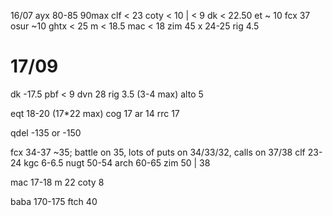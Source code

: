16/07
ayx 80-85 90max
clf < 23
coty < 10 | < 9
dk < 22.50
et ~ 10
fcx 37
osur ~10
ghtx < 25
m < 18.5
mac < 18
zim 45
x 24-25
rig 4.5


# 17/09
dk -17.5
pbf < 9
dvn 28
rig 3.5 (3-4 max)
alto 5

eqt 18-20 (17*22 max)
cog 17
ar 14
rrc 17

qdel -135 or -150

fcx 34-37 ~35; battle on 35, lots of puts on 34/33/32, calls on 37/38
clf 23-24
kgc 6-6.5
nugt 50-54
arch 60-65
zim 50 | 38

mac 17-18
m 22
coty 8

baba 170-175
ftch 40
